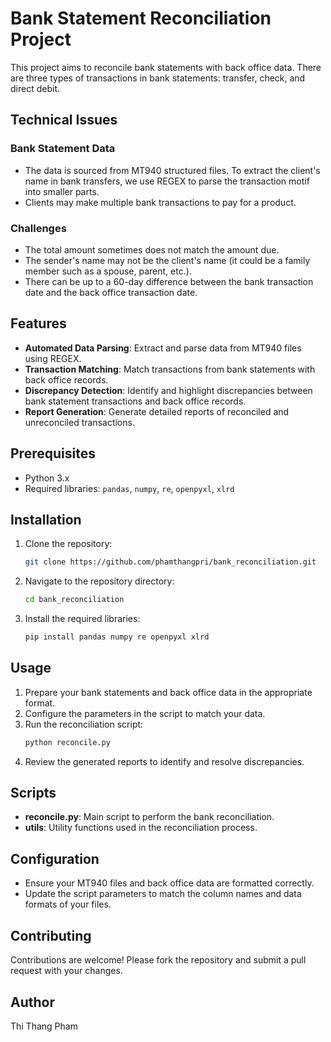 # Bank Statement Reconciliation Project

This project aims to reconcile bank statements with back office data. There are three types of transactions in bank statements: transfer, check, and direct debit.

## Technical Issues

### Bank Statement Data
- The data is sourced from MT940 structured files. To extract the client's name in bank transfers, we use REGEX to parse the transaction motif into smaller parts.
- Clients may make multiple bank transactions to pay for a product.

### Challenges
- The total amount sometimes does not match the amount due.
- The sender's name may not be the client's name (it could be a family member such as a spouse, parent, etc.).
- There can be up to a 60-day difference between the bank transaction date and the back office transaction date.

## Features
- **Automated Data Parsing**: Extract and parse data from MT940 files using REGEX.
- **Transaction Matching**: Match transactions from bank statements with back office records.
- **Discrepancy Detection**: Identify and highlight discrepancies between bank statement transactions and back office records.
- **Report Generation**: Generate detailed reports of reconciled and unreconciled transactions.

## Prerequisites
- Python 3.x
- Required libraries: `pandas`, `numpy`, `re`, `openpyxl`, `xlrd`

## Installation
1. Clone the repository:
    ```sh
    git clone https://github.com/phamthangpri/bank_reconciliation.git
    ```
2. Navigate to the repository directory:
    ```sh
    cd bank_reconciliation
    ```
3. Install the required libraries:
    ```sh
    pip install pandas numpy re openpyxl xlrd
    ```

## Usage
1. Prepare your bank statements and back office data in the appropriate format.
2. Configure the parameters in the script to match your data.
3. Run the reconciliation script:
    ```sh
    python reconcile.py
    ```
4. Review the generated reports to identify and resolve discrepancies.

## Scripts
- **reconcile.py**: Main script to perform the bank reconciliation.
- **utils**: Utility functions used in the reconciliation process.

## Configuration
- Ensure your MT940 files and back office data are formatted correctly.
- Update the script parameters to match the column names and data formats of your files.

## Contributing
Contributions are welcome! Please fork the repository and submit a pull request with your changes.

## Author
Thi Thang Pham
